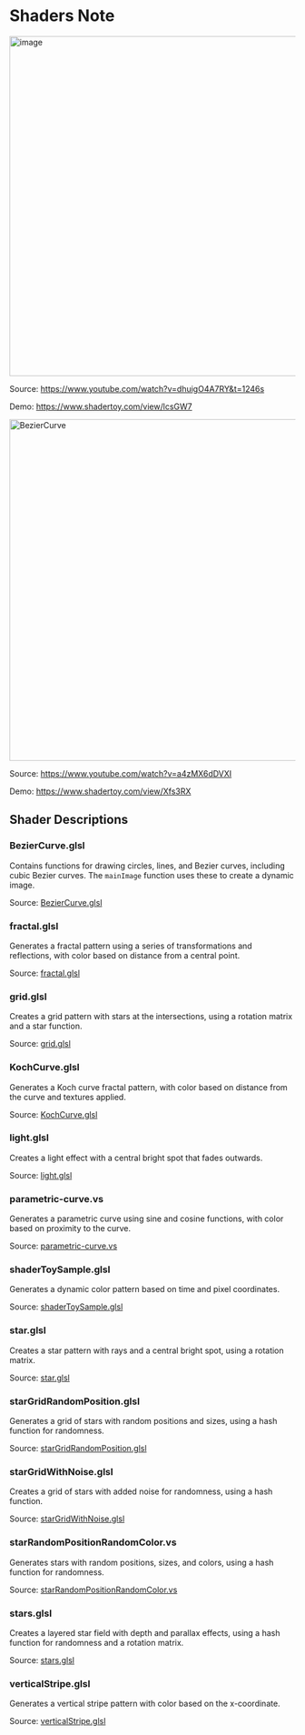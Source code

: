# Shaders Note
<img width="598" alt="image" src="https://github.com/ewdlop/ShadersNote/assets/25368970/9163e003-a3b2-4dfa-ad91-e2e696fef814"/>

Source: https://www.youtube.com/watch?v=dhuigO4A7RY&t=1246s

Demo: https://www.shadertoy.com/view/lcsGW7

<img width="601" alt="BezierCurve" src="https://github.com/ewdlop/ShadersNote/assets/25368970/f636d48a-13fa-42c7-a277-6965bc88cb24">

Source: https://www.youtube.com/watch?v=a4zMX6dDVXI

Demo: https://www.shadertoy.com/view/Xfs3RX

## Shader Descriptions

### BezierCurve.glsl
Contains functions for drawing circles, lines, and Bezier curves, including cubic Bezier curves. The `mainImage` function uses these to create a dynamic image.

Source: [BezierCurve.glsl](BezierCurve.glsl)

### fractal.glsl
Generates a fractal pattern using a series of transformations and reflections, with color based on distance from a central point.

Source: [fractal.glsl](fractal.glsl)

### grid.glsl
Creates a grid pattern with stars at the intersections, using a rotation matrix and a star function.

Source: [grid.glsl](grid.glsl)

### KochCurve.glsl
Generates a Koch curve fractal pattern, with color based on distance from the curve and textures applied.

Source: [KochCurve.glsl](KochCurve.glsl)

### light.glsl
Creates a light effect with a central bright spot that fades outwards.

Source: [light.glsl](light.glsl)

### parametric-curve.vs
Generates a parametric curve using sine and cosine functions, with color based on proximity to the curve.

Source: [parametric-curve.vs](parametric-curve.vs)

### shaderToySample.glsl
Generates a dynamic color pattern based on time and pixel coordinates.

Source: [shaderToySample.glsl](shaderToySample.glsl)

### star.glsl
Creates a star pattern with rays and a central bright spot, using a rotation matrix.

Source: [star.glsl](star.glsl)

### starGridRandomPosition.glsl
Generates a grid of stars with random positions and sizes, using a hash function for randomness.

Source: [starGridRandomPosition.glsl](starGridRandomPosition.glsl)

### starGridWithNoise.glsl
Creates a grid of stars with added noise for randomness, using a hash function.

Source: [starGridWithNoise.glsl](starGridWithNoise.glsl)

### starRandomPositionRandomColor.vs
Generates stars with random positions, sizes, and colors, using a hash function for randomness.

Source: [starRandomPositionRandomColor.vs](starRandomPositionRandomColor.vs)

### stars.glsl
Creates a layered star field with depth and parallax effects, using a hash function for randomness and a rotation matrix.

Source: [stars.glsl](stars.glsl)

### verticalStripe.glsl
Generates a vertical stripe pattern with color based on the x-coordinate.

Source: [verticalStripe.glsl](verticalStripe.glsl)
